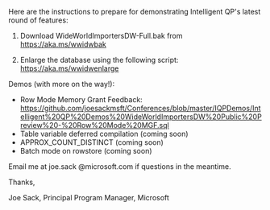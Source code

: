 Here are the instructions to prepare for demonstrating Intelligent QP's latest round of features:

1) Download WideWorldImportersDW-Full.bak from https://aka.ms/wwidwbak 

2) Enlarge the database using the following script: https://aka.ms/wwidwenlarge 

Demos (with more on the way!):

- Row Mode Memory Grant Feedback: https://github.com/joesackmsft/Conferences/blob/master/IQPDemos/Intelligent%20QP%20Demos%20WideWorldImportersDW%20Public%20Preview%20-%20Row%20Mode%20MGF.sql 
- Table variable deferred compilation (coming soon)
- APPROX_COUNT_DISTINCT (coming soon)
- Batch mode on rowstore (coming soon)

Email me at joe.sack @microsoft.com if questions in the meantime.

Thanks,

Joe Sack, Principal Program Manager, Microsoft
